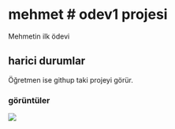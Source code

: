 <h1> mehmet # odev1 projesi </h1>

Mehmetin ilk ödevi

<h2> harici durumlar </h2>

Öğretmen ise githup taki projeyi görür.

<h3> görüntüler </h3>

![](odev.gif.gif)
